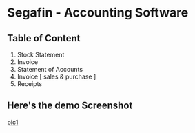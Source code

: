 # Segafin - Accounting Software 

## Table of Content 

1. Stock Statement
2. Invoice
3. Statement of Accounts
4. Invoice [ sales & purchase ]
5. Receipts

## Here's the demo Screenshot

[pic1](https://github.com/shadmanshaikh/segafin/blob/main/public/photos/invoice.png)